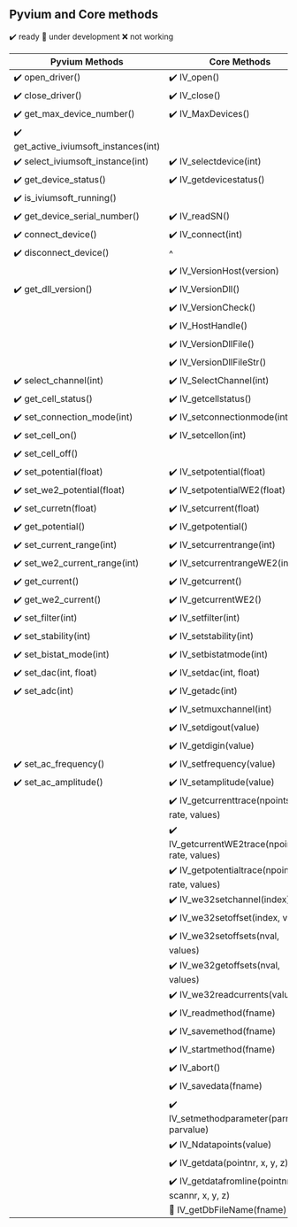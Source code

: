 ## Pyvium and Core methods
:heavy_check_mark: ready
:small_orange_diamond: under development
:x: not working

| Pyvium Methods                                        | Core Methods                              |
| ----------------------------------------------------- | ----------------------------------------- |
| :heavy_check_mark: open_driver()                      | :heavy_check_mark: IV_open()              |  
| :heavy_check_mark: close_driver()                     | :heavy_check_mark: IV_close()             |
| :heavy_check_mark: get_max_device_number()            | :heavy_check_mark: IV_MaxDevices()        |
| :heavy_check_mark: get_active_iviumsoft_instances(int)|                                           |
| :heavy_check_mark: select_iviumsoft_instance(int)     | :heavy_check_mark: IV_selectdevice(int)   |
| :heavy_check_mark: get_device_status()                | :heavy_check_mark: IV_getdevicestatus()   |
| :heavy_check_mark: is_iviumsoft_running()             |                                           |
| :heavy_check_mark: get_device_serial_number()         | :heavy_check_mark: IV_readSN()            |
| :heavy_check_mark: connect_device()                   | :heavy_check_mark: IV_connect(int)        |
| :heavy_check_mark: disconnect_device()                |^                                          |
|                                                       | :heavy_check_mark: IV_VersionHost(version)|
| :heavy_check_mark: get_dll_version()                  | :heavy_check_mark: IV_VersionDll()        |
|                                                       | :heavy_check_mark: IV_VersionCheck()      |
|                                                       | :heavy_check_mark: IV_HostHandle()                |
|                                                       | :heavy_check_mark: IV_VersionDllFile()            |
|                                                       | :heavy_check_mark: IV_VersionDllFileStr()         |
| :heavy_check_mark: select_channel(int)                | :heavy_check_mark: IV_SelectChannel(int)          |
| :heavy_check_mark: get_cell_status()                  |  :heavy_check_mark: IV_getcellstatus()            |
| :heavy_check_mark: set_connection_mode(int)           |  :heavy_check_mark: IV_setconnectionmode(int)   |
| :heavy_check_mark: set_cell_on()                      |  :heavy_check_mark: IV_setcellon(int)          |
| :heavy_check_mark: set_cell_off()                     |        |
| :heavy_check_mark: set_potential(float)               |  :heavy_check_mark: IV_setpotential(float)|
| :heavy_check_mark: set_we2_potential(float)           |  :heavy_check_mark: IV_setpotentialWE2(float)|
| :heavy_check_mark: set_curretn(float)                 |  :heavy_check_mark: IV_setcurrent(float)|
| :heavy_check_mark: get_potential()                    |  :heavy_check_mark: IV_getpotential()|
| :heavy_check_mark: set_current_range(int)             |  :heavy_check_mark: IV_setcurrentrange(int)|
| :heavy_check_mark: set_we2_current_range(int)         |  :heavy_check_mark: IV_setcurrentrangeWE2(int)|
| :heavy_check_mark: get_current()                      |  :heavy_check_mark: IV_getcurrent()|
| :heavy_check_mark: get_we2_current()                  |  :heavy_check_mark: IV_getcurrentWE2()|
| :heavy_check_mark: set_filter(int)                    |  :heavy_check_mark: IV_setfilter(int)|
| :heavy_check_mark: set_stability(int)                 |  :heavy_check_mark: IV_setstability(int)|
| :heavy_check_mark: set_bistat_mode(int)               |  :heavy_check_mark: IV_setbistatmode(int)|
| :heavy_check_mark: set_dac(int, float)                |  :heavy_check_mark: IV_setdac(int, float)|
| :heavy_check_mark: set_adc(int)                       |  :heavy_check_mark: IV_getadc(int)       |
|                                                       |  :heavy_check_mark: IV_setmuxchannel(int)|
|                                                       |  :heavy_check_mark: IV_setdigout(value)|
|                                                       |  :heavy_check_mark: IV_getdigin(value)|
|  :heavy_check_mark: set_ac_frequency()                |  :heavy_check_mark: IV_setfrequency(value)|
|  :heavy_check_mark: set_ac_amplitude()                |  :heavy_check_mark: IV_setamplitude(value)|
|                                                       |  :heavy_check_mark: IV_getcurrenttrace(npoints, rate, values)|
|                                                       |  :heavy_check_mark: IV_getcurrentWE2trace(npoints, rate, values)|
|      |  :heavy_check_mark: IV_getpotentialtrace(npoints, rate, values)|
|      |  :heavy_check_mark: IV_we32setchannel(index)|
|      |  :heavy_check_mark: IV_we32setoffset(index, value)|
|      |  :heavy_check_mark: IV_we32setoffsets(nval, values)|
|      |  :heavy_check_mark: IV_we32getoffsets(nval, values)|
|      |  :heavy_check_mark: IV_we32readcurrents(values)|
|      |  :heavy_check_mark: IV_readmethod(fname)|
|      |  :heavy_check_mark: IV_savemethod(fname)|
|      |  :heavy_check_mark: IV_startmethod(fname)|
|      |  :heavy_check_mark: IV_abort()|
|      |  :heavy_check_mark: IV_savedata(fname)|
|      |  :heavy_check_mark: IV_setmethodparameter(parname, parvalue)|
|      |  :heavy_check_mark: IV_Ndatapoints(value)|
|      |  :heavy_check_mark: IV_getdata(pointnr, x, y, z)|
|      |  :heavy_check_mark: IV_getdatafromline(pointnr, scannr, x, y, z)|
|      |  :small_orange_diamond: IV_getDbFileName(fname)|
